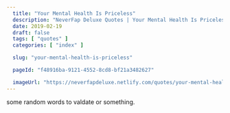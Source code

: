 ```yaml
---
  title: "Your Mental Health Is Priceless"
  description: "NeverFap Deluxe Quotes | Your Mental Health Is Priceless"
  date: 2019-02-19
  draft: false
  tags: [ "quotes" ]
  categories: [ "index" ]

  slug: "your-mental-health-is-priceless"

  pageId: "f48916ba-9121-4552-8cd8-bf21a3482627"

  imageUrl: "https://neverfapdeluxe.netlify.com/quotes/your-mental-health-is-priceless.png"
---
```


some random words to valdate or something.
